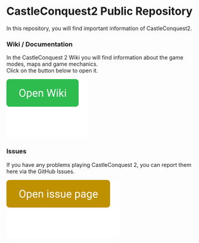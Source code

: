 # CastleConquest2 Public Repository
In this repository, you will find important information of CastleConquest2.

### Wiki / Documentation
In the CastleConquest 2 Wiki you will find information about the game modes, maps and game mechanics.  
Click on the button below to open it.
  
[![Go to the wiki](https://raw.githubusercontent.com/ChaosSquad/CastleConquest2-Public/main/icons/wiki-button.svg)](https://github.com/ChaosSquad/CastleConquest2-Public/wiki)

### Issues
If you have any problems playing CastleConquest 2, you can report them here via the GitHub Issues.  

[![Go to the issue page](https://raw.githubusercontent.com/ChaosSquad/CastleConquest2-Public/main/icons/issues-button.svg)](https://github.com/ChaosSquad/CastleConquest2-Public/issues)
